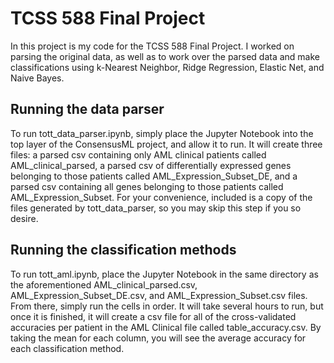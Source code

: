 # TCSS 588 Final Project
In this project is my code for the TCSS 588 Final Project. I worked on parsing the original data, as well as to work over the parsed data and make classifications using k-Nearest Neighbor, Ridge Regression, Elastic Net, and Naive Bayes.

## Running the data parser
To run tott_data_parser.ipynb, simply place the Jupyter Notebook into the top layer of the ConsensusML project, and allow it to run. It will create three files: a parsed csv containing only AML clinical patients called AML_clinical_parsed, a parsed csv of differentially expressed genes belonging to those patients called AML_Expression_Subset_DE, and a parsed csv containing all genes belonging to those patients called AML_Expression_Subset. For your convenience, included is a copy of the files generated by tott_data_parser, so you may skip this step if you so desire.

## Running the classification methods
To run tott_aml.ipynb, place the Jupyter Notebook in the same directory as the aforementioned AML_clinical_parsed.csv, AML_Expression_Subset_DE.csv, and AML_Expression_Subset.csv files. From there, simply run the cells in order. It will take several hours to run, but once it is finished, it will create a csv file for all of the cross-validated accuracies per patient in the AML Clinical file called table_accuracy.csv. By taking the mean for each column, you will see the average accuracy for each classification method.
